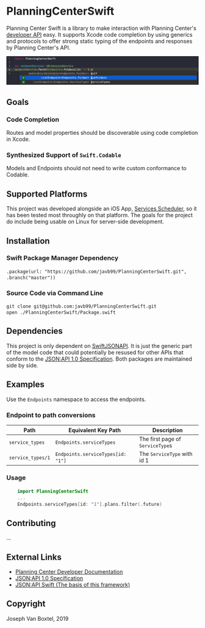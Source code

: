 # PlanningCenterSwift

Planning Center Swift is a library to make interaction with Planning Center's [developer API](https://developer.planning.center/docs/#/introduction) easy. It supports Xcode code completion by using generics and protocols to offer strong static typing of the endpoints and responses by Planning Center's API.

![Code completion is supported for endpoint completion](Documentation/endpointCodeCompletion.png)

## Goals
### Code Completion
Routes and model properties should be discoverable using code completion in Xcode.
### Synthesized Support of `Swift.Codable`
Models and Endpoints should not need to write custom conformance to Codable.

## Supported Platforms
This project was developed alongside an iOS App, [Services Scheduler](), so it has been tested most throughly on that platform. The goals for the project do include being usable on Linux for server-side development.

## Installation

### Swift Package Manager Dependency
    .package(url: "https://github.com/javb99/PlanningCenterSwift.git", .branch("master"))

### Source Code via Command Line
    git clone git@github.com:javb99/PlanningCenterSwift.git
    open ./PlanningCenterSwift/Package.swift
    
## Dependencies
This project is only dependent on [SwiftJSONAPI](https://github.com/javb99/SwiftJSONAPI). It is just the generic part of the model code that could potentially be resused for other APIs that conform to the [JSON:API 1.0 Specification](https://jsonapi.org). Both packages are maintained side by side.

## Examples
Use the `Endpoints` namespace to access the endpoints.

### Endpoint to path conversions
| Path | Equivalent Key Path | Description |
| ----- | ----------------------- | -------------- |
| `service_types` | `Endpoints.serviceTypes` | The first page of `ServiceType`s |
| `service_types/1` | `Endpoints.serviceTypes[id: "1"]` | The `ServiceType` with id 1 |

### Usage
```swift
    import PlanningCenterSwift
    ...
    Endpoints.serviceTypes[id: "1"].plans.filter(.future)
```
## Contributing
...

## External Links
- [Planning Center Developer Documentation](https://developer.planning.center)
- [JSON:API 1.0 Specification](https://jsonapi.org)
- [JSON:API Swift (The basis of this framework)](https://github.com/javb99/SwiftJSONAPI)


## Copyright
Joseph Van Boxtel, 2019
